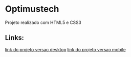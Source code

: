 # Optimustech
 Projeto realizado com HTML5 e CSS3

## Links:
[link do projeto versao desktop](https://felipesantinho.github.io/Optimustech/optimustech-desktop/)
[link do projeto versao mobile](https://felipesantinho.github.io/Optimustech/optimustech-mobile/)
